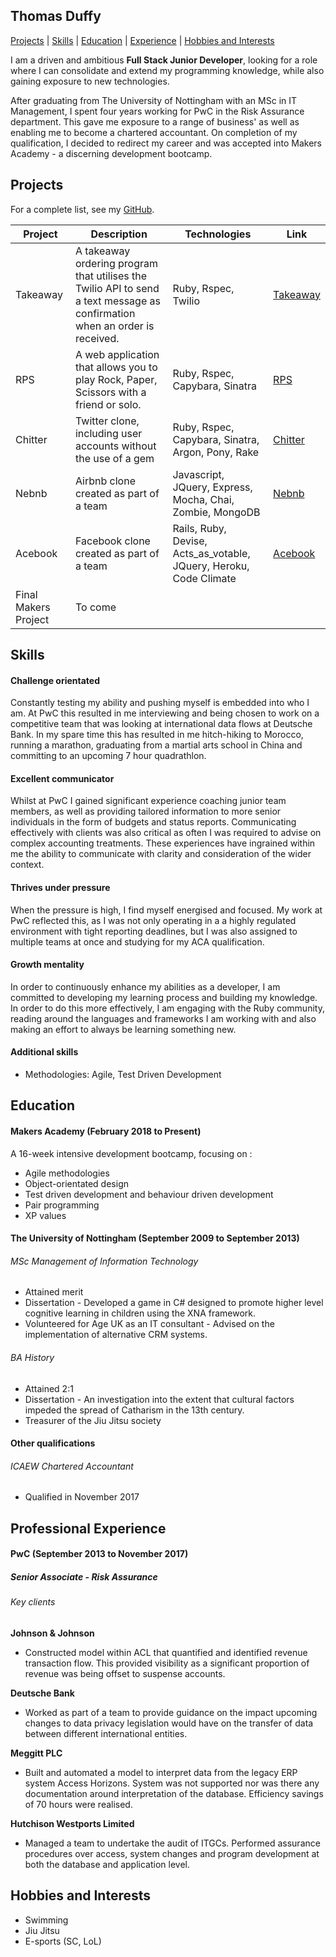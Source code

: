 ## Thomas Duffy

[Projects](#projects) | [Skills](#skills) | [Education](#education) | [Experience](#experience) | [Hobbies and Interests](#hobbies-and-interests)  

I am a driven and ambitious **Full Stack Junior Developer**, looking for a role where I can consolidate and extend my programming knowledge, while also gaining exposure to new technologies.

After graduating from The University of Nottingham with an MSc in IT Management, I spent four years working for PwC in the Risk Assurance department. This gave me exposure to a range of business' as well as enabling me to become a chartered accountant. On completion of my qualification, I decided to redirect my career and was accepted into Makers Academy - a discerning development bootcamp. 

## Projects

For a complete list, see my [GitHub](https://github.com/TomJamesDuffy).

| Project   | Description | Technologies | Link |
|---        |---         |---           | ---
| Takeaway| A takeaway ordering program that utilises the Twilio API to send a text message as confirmation when an order is received. | Ruby, Rspec, Twilio | [Takeaway](https://github.com/TomJamesDuffy/Takeaway)|
| RPS | A web application that allows you to play Rock, Paper, Scissors with a friend or solo.  | Ruby, Rspec, Capybara, Sinatra | [RPS](https://github.com/TomJamesDuffy/RPS) |
| Chitter | Twitter clone, including user accounts without the use of a gem | Ruby, Rspec, Capybara, Sinatra, Argon, Pony, Rake | [Chitter](https://github.com/TomJamesDuffy/Chitter) |
| Nebnb | Airbnb clone created as part of a team | Javascript, JQuery, Express, Mocha, Chai, Zombie, MongoDB |[Nebnb](https://github.com/TomJamesDuffy/Nebnb) |
| Acebook | Facebook clone created as part of a team | Rails, Ruby, Devise, Acts_as_votable, JQuery, Heroku, Code Climate | [Acebook](https://github.com/TomJamesDuffy/acebook-dart) |
| Final Makers Project | To come | | |


## Skills

#### Challenge orientated

Constantly testing my ability and pushing myself is embedded into who I am. At PwC this resulted in me interviewing and being chosen to work on a competitive team that was looking at international data flows at Deutsche Bank. In my spare time this has resulted in me hitch-hiking to Morocco, running a marathon, graduating from a martial arts school in China and committing to an upcoming 7 hour quadrathlon.

#### Excellent communicator

Whilst at PwC I gained significant experience coaching junior team members, as well as providing tailored information to more senior individuals in the form of budgets and status reports. Communicating effectively with clients was also critical as often I was required to advise on complex accounting treatments.  These experiences have ingrained within me the ability to communicate with clarity and consideration of the wider context.

#### Thrives under pressure

When the pressure is high, I find myself energised and focused. My work at PwC reflected this, as I was not only operating in a a highly regulated environment with tight reporting deadlines, but I was also assigned to multiple teams at once and studying for my ACA qualification.

#### Growth mentality

In order to continuously enhance my abilities as a developer, I am committed to developing my learning process and building my knowledge. In order to do this more effectively, I am engaging with the Ruby community, reading around the languages and frameworks I am working with and also making an effort to always be learning something new. 

#### Additional skills
* Methodologies: Agile, Test Driven Development

## Education

#### Makers Academy (February 2018 to Present)

A 16-week intensive development bootcamp, focusing on :

* Agile methodologies
* Object-orientated design
* Test driven development and behaviour driven development
* Pair programming
* XP values

#### The University of Nottingham (September 2009 to September 2013)
###### MSc Management of Information Technology
- Attained merit
- Dissertation - Developed a game in C# designed to promote higher level cognitive learning in children using the XNA framework.
- Volunteered for Age UK as an IT consultant - Advised on the implementation of alternative CRM systems.

###### BA History
- Attained 2:1
- Dissertation - An investigation into the extent that cultural factors impeded the spread of Catharism in the 13th century.
- Treasurer of the Jiu Jitsu society

#### Other qualifications
###### ICAEW Chartered Accountant
- Qualified in November 2017

## Professional Experience

#### PwC (September 2013 to November 2017)    
##### Senior Associate - Risk Assurance

###### Key clients
**Johnson & Johnson**
- Constructed model within ACL that quantified and identified revenue transaction flow. This  provided visibility as a significant proportion of revenue was being offset to suspense accounts.

**Deutsche Bank**
- Worked as part of a team to provide guidance on the impact upcoming changes to data privacy legislation would have on the transfer of data between different international entities.

**Meggitt PLC**
- Built and automated a model to interpret data from the legacy ERP system Access Horizons. System was not supported nor was there any documentation around interpretation of the database. Efficiency savings of 70 hours were realised.

**Hutchison Westports Limited**
- Managed a team to undertake the audit of ITGCs. Performed assurance procedures over access, system changes and program development at both the database and application level.


## Hobbies and Interests
- Swimming
- Jiu Jitsu
- E-sports (SC, LoL)
